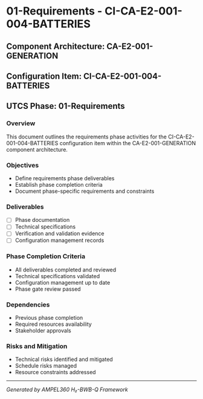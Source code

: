 # 01-Requirements - CI-CA-E2-001-004-BATTERIES

## Component Architecture: CA-E2-001-GENERATION
## Configuration Item: CI-CA-E2-001-004-BATTERIES
## UTCS Phase: 01-Requirements

### Overview
This document outlines the requirements phase activities for the CI-CA-E2-001-004-BATTERIES configuration item within the CA-E2-001-GENERATION component architecture.

### Objectives
- Define requirements phase deliverables
- Establish phase completion criteria
- Document phase-specific requirements and constraints

### Deliverables
- [ ] Phase documentation
- [ ] Technical specifications
- [ ] Verification and validation evidence
- [ ] Configuration management records

### Phase Completion Criteria
- All deliverables completed and reviewed
- Technical specifications validated
- Configuration management up to date
- Phase gate review passed

### Dependencies
- Previous phase completion
- Required resources availability
- Stakeholder approvals

### Risks and Mitigation
- Technical risks identified and mitigated
- Schedule risks managed
- Resource constraints addressed

---
*Generated by AMPEL360 H₂-BWB-Q Framework*
